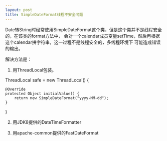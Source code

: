 ```yaml
---
layout: post
title: SimpleDateFormat线程不安全问题
---
```



Date转String时经常使用SimpleDateFormat这个类，但是这个类并不是线程安全的，在该类的format方法中，
会对一个calendar成员变量setTime，然后再根据这个calendar拼字符串，这一过程不是线程安全的，多线程环境下
可能造成错误的输出。

解决方法是：

1. 用ThreadLocal包装。

ThreadLocal<SimpleDateFormat> safe = new ThreadLocal() {

	@Override
	protected Object initialValue() {
		return new SimpleDateFormat("yyyy-MM-dd");
	}
}


2. 用JDK8提供的DateTimeFormatter

3. 用apache-common提供的FastDateFormat
